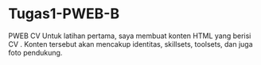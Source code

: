 # Tugas1-PWEB-B
PWEB CV
Untuk latihan pertama, saya membuat konten HTML yang berisi CV . Konten tersebut akan mencakup identitas, skillsets, toolsets, dan juga foto pendukung.
